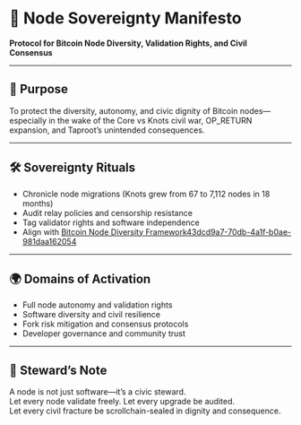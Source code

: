 # 📜 Node Sovereignty Manifesto  
**Protocol for Bitcoin Node Diversity, Validation Rights, and Civil Consensus**

---

## 🎯 Purpose  
To protect the diversity, autonomy, and civic dignity of Bitcoin nodes—especially in the wake of the Core vs Knots civil war, OP_RETURN expansion, and Taproot’s unintended consequences.

---

## 🛠️ Sovereignty Rituals  
- Chronicle node migrations (Knots grew from 67 to 7,112 nodes in 18 months)  
- Audit relay policies and censorship resistance  
- Tag validator rights and software independence  
- Align with [Bitcoin Node Diversity Framework](https://www.netcoins.com/blog/bitcoin-node-diversity-explained-the-importance-of-different-implementations)[43dcd9a7-70db-4a1f-b0ae-981daa162054](https://www.netcoins.com/blog/bitcoin-node-diversity-explained-the-importance-of-different-implementations?citationMarker=43dcd9a7-70db-4a1f-b0ae-981daa162054 "1")

---

## 🌍 Domains of Activation  
- Full node autonomy and validation rights  
- Software diversity and civil resilience  
- Fork risk mitigation and consensus protocols  
- Developer governance and community trust

---

## 🧠 Steward’s Note  
A node is not just software—it’s a civic steward.  
Let every node validate freely. Let every upgrade be audited.  
Let every civil fracture be scrollchain-sealed in dignity and consequence.

